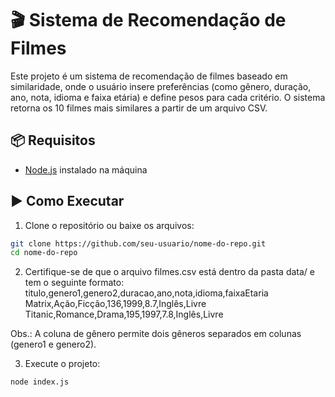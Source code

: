 # 🎬 Sistema de Recomendação de Filmes

Este projeto é um sistema de recomendação de filmes baseado em similaridade, onde o usuário insere preferências (como gênero, duração, ano, nota, idioma e faixa etária) e define pesos para cada critério. O sistema retorna os 10 filmes mais similares a partir de um arquivo CSV.

## 📦 Requisitos

- [Node.js](https://nodejs.org/) instalado na máquina

## ▶️ Como Executar

1. Clone o repositório ou baixe os arquivos:

```bash
git clone https://github.com/seu-usuario/nome-do-repo.git
cd nome-do-repo
```

2. Certifique-se de que o arquivo filmes.csv está dentro da pasta data/ e tem o seguinte formato:
titulo,genero1,genero2,duracao,ano,nota,idioma,faixaEtaria
Matrix,Ação,Ficção,136,1999,8.7,Inglês,Livre
Titanic,Romance,Drama,195,1997,7.8,Inglês,Livre

Obs.: A coluna de gênero permite dois gêneros separados em colunas (genero1 e genero2).

3. Execute o projeto:

```bash
node index.js
```

